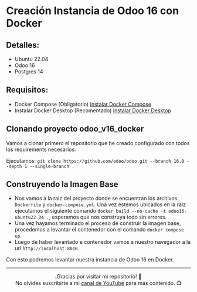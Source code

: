 # Creación Instancia de Odoo 16 con Docker

## Detalles:

- Ubuntu 22.04
- Odoo 16
- Postgres 14

## Requisitos:

- Docker Compose (Obligatorio)
  [Instalar Docker Compose](https://docs.docker.com/compose/)
- Instalar Docker Desktop (Recomentado)
  [Instalar Docker Desktop](https://docs.docker.com/get-docker/)

## Clonando proyecto odoo_v16_docker

Vamos a clonar primero el repositorio que he creado configurado con todos los requirements necesarios.

Ejecutamos:
`git clone https://github.com/odoo/odoo.git --branch 16.0 --depth 1 --single-branch .`

## Construyendo la Imagen Base

- Nos vamos a la raiz del proyecto donde se encuentran los archivos `Dockerfile` y `docker-compose.yml`. Una vez estemos ubicados en la raiz ejecutamos el siguiente comando `docker build --no-cache -t odoo16-ubuntu22.04 .`, esperamos que nos construya todo sin errores.
- Una vez hayamos terminado el proceso de construir la imagen base, procedemos a levantar el contenedor con el comando `docker compose up`.
- Luego de haber levantado e contenedor vamos a nuestro navegador a la url `http://localhost:8016`

Con esto podremos levantar nuestra instancia de Odoo 16 en Docker.

---

<div align="center">
  ¡Gracias por visitar mi repositorio! 🚀<br>
  No olvides suscribirte a mi <a href="https://www.youtube.com/channel/UCEnZOVwwMt-entEufOlmL6g">canal de YouTube</a> para más contenido. 📺
</div>
